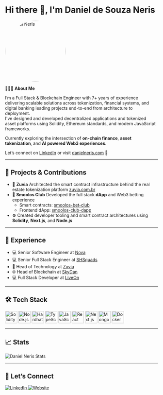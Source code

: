 # Hi there 👋, I'm Daniel de Souza Neris

<img alt="Daniel Neris" src="https://github.com/DanielNeris.png" width="200" style="border-radius: 50%" />

👨🏻‍💻 **About Me**

I’m a Full Stack & Blockchain Engineer with 7+ years of experience delivering scalable solutions across tokenization, financial systems, and digital banking leading projects end-to-end from architecture to deployment.  
I've designed and developed decentralized applications and tokenized asset platforms using Solidity, Ethereum standards, and modern JavaScript frameworks.

Currently exploring the intersection of **on-chain finance**, **asset tokenization**, and **AI powered Web3 experiences**.

Let’s connect on [LinkedIn](https://www.linkedin.com/in/danielneris) or visit [danielneris.com](https://danielneris.com) 🔗

---

## 🧾 Projects & Contributions

- 🏢 **Zuvia** Architected the smart contract infrastructure behind the real estate tokenization platform [zuvia.com.br](https://www.zuvia.com.br/)
- 🎲 **Smoolos Club** Developed the full stack **dApp** and Web3 betting experience  
  - Smart contracts: [smoolos-bet-club](https://github.com/Sky-Dan/smoolos-bet-club)  
  - Frontend dApp: [smoolos-club-dapp](https://github.com/Sky-Dan/smoolos-club-dapp)
- ⚙️ Created developer tooling and smart contract architectures using **Solidity**, **Next.js**, and **Node.js**

---

## 💼 Experience

- 💻 Senior Software Engineer at [Nova](https://thenovaweb.com/)
- 💻 Senior Full Stack Engineer at [SHSquads](https://shsquads.com/)
- 🧠 Head of Technology at [Zuvia](https://app.zuvia.com.br/)
- 🌐 Head of Blockchain at [SkyDan](https://github.com/Sky-Dan/)
- 💻 Full Stack Developer at [LiveOn](https://www.linkedin.com/company/modal-as-a-service/)

---

## 🛠️ Tech Stack

<p align="left">
  <img src="https://cdn.jsdelivr.net/gh/devicons/devicon/icons/solidity/solidity-original.svg" alt="Solidity" width="40" height="40"/>
  <img src="https://cdn.jsdelivr.net/gh/devicons/devicon/icons/nodejs/nodejs-original.svg" alt="Node.js" width="40" height="40"/>
  <img src="https://icon.icepanel.io/Technology/svg/Hardhat.svg" alt="Hardhat" width="40" height="40"/>
  <img src="https://cdn.jsdelivr.net/gh/devicons/devicon/icons/typescript/typescript-original.svg" alt="TypeScript" width="40" height="40"/>
  <img src="https://cdn.jsdelivr.net/gh/devicons/devicon/icons/javascript/javascript-original.svg" alt="JavaScript" width="40" height="40"/>
  <img src="https://cdn.jsdelivr.net/gh/devicons/devicon/icons/react/react-original.svg" alt="React" width="40" height="40"/>
  <img src="https://cdn.jsdelivr.net/gh/devicons/devicon/icons/nextjs/nextjs-original.svg" alt="Next.js" width="40" height="40"/>
  <img src="https://cdn.jsdelivr.net/gh/devicons/devicon/icons/mongodb/mongodb-original.svg" alt="MongoDB" width="40" height="40"/>
  <img src="https://cdn.jsdelivr.net/gh/devicons/devicon/icons/docker/docker-original.svg" alt="Docker" width="40" height="40"/>
</p>

---

## 📈 Stats

<p>
  <img src="https://github-readme-stats.vercel.app/api?username=danielneris&theme=neon&hide_border=true&show_icons=true&locale=en" alt="Daniel Neris Stats" />
</p>

---

## 🤝 Let’s Connect

<p align="left">
  <a href="https://www.linkedin.com/in/danielneris" target="_blank">
    <img alt="LinkedIn" src="https://img.shields.io/badge/LinkedIn-0077B5?style=for-the-badge&logo=linkedin&logoColor=white"/> 
  </a>  
  <a href="https://danielneris.com" target="_blank">
    <img alt="Website" src="https://img.shields.io/badge/Portfolio-000000?style=for-the-badge&logo=firefox&logoColor=white"/> 
  </a>  
</p>
